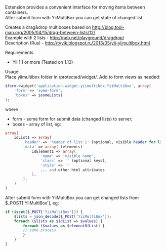 Extension provides a convenient interface for moving items between containers.<br/>
After submit form with YiiMultiBox you can get state of changed list.<br/>

Creates a drag&drop multiboxes based on http://blog.tool-man.org/2005/04/15/drag-between-lists/12/<br/>
Example with 2 lists - http://neb.net/playground/dragdrop/<br/>
Description (Rus) - http://tyvik.blogspot.ru/2013/05/yii-yiimultibox.html

Requirements:
 - Yii 1.1 or more (Tested on 1.13)

Usage:<br/>
Place yiimultibox folder in /protected/widget/. Add to form views as needed:

```php
$form->widget('application.widget.yiimultibox.YiiMultiBox', array(
    'form' => 'some-form',
    'boxes' => $someLists)
);
```

where
 - form - some form for submit data (changed lists) to server;
 - boxes - array of list, eg:

```php
array(
    idList1 => array(
        'header' => 'header of list 1' (optional, visible header for list),
        'data' => array( (elements)
            idElement1 => array(
                'name' => 'visible name',
                'class' => '' (optional keys),
                'style' => ''
                ... and other html attributes
            ),
        ),
    )
)
```

After submit form with YiiMultiBox you can get changed lists from $_POST['YiiMultiBox'], eg:<br/>
```php
if (isset($_POST['YiiMultiBox'])) {
    $lists = json_decode($_POST['YiiMultiBox']);
    foreach ($lists as $idList => $values) {
        foreach ($values as $elementOfList) {
        // some process
        }
    }
}
```
